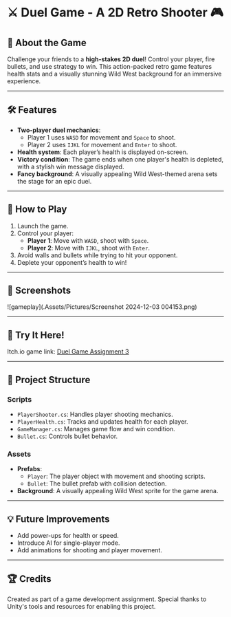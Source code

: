 # ⚔️ Duel Game - A 2D Retro Shooter 🎮

## 🎯 About the Game
Challenge your friends to a **high-stakes 2D duel**! Control your player, fire bullets, and use strategy to win. 
This action-packed retro game features health stats and a visually stunning Wild West background for an immersive experience.

---

## 🛠️ Features
- **Two-player duel mechanics**:
  - Player 1 uses `WASD` for movement and `Space` to shoot.
  - Player 2 uses `IJKL` for movement and `Enter` to shoot.
- **Health system**: Each player’s health is displayed on-screen.
- **Victory condition**: The game ends when one player's health is depleted, with a stylish win message displayed.
- **Fancy background**: A visually appealing Wild West-themed arena sets the stage for an epic duel.

---

## 📖 How to Play
1. Launch the game.
2. Control your player:
   - **Player 1**: Move with `WASD`, shoot with `Space`.
   - **Player 2**: Move with `IJKL`, shoot with `Enter`.
3. Avoid walls and bullets while trying to hit your opponent.
4. Deplete your opponent’s health to win!

---

## 🎨 Screenshots
![gameplay](.Assets/Pictures/Screenshot 2024-12-03 004153.png)

---

## 🚀 Try It Here!
Itch.io game link: [Duel Game Assignment 3](https://blackeswadeh.itch.io/duel-game-assignment3)

---

## 📂 Project Structure
### **Scripts**
- `PlayerShooter.cs`: Handles player shooting mechanics.
- `PlayerHealth.cs`: Tracks and updates health for each player.
- `GameManager.cs`: Manages game flow and win condition.
- `Bullet.cs`: Controls bullet behavior.

### **Assets**
- **Prefabs**:
  - `Player`: The player object with movement and shooting scripts.
  - `Bullet`: The bullet prefab with collision detection.
- **Background**: A visually appealing Wild West sprite for the game arena.

---

## 💡 Future Improvements
- Add power-ups for health or speed.
- Introduce AI for single-player mode.
- Add animations for shooting and player movement.

---

## 🏆 Credits
Created as part of a game development assignment. Special thanks to Unity's tools and resources for enabling this project.

